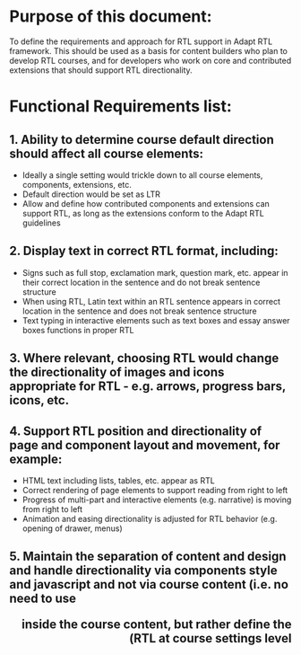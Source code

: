 # Purpose of this document:
To define the requirements and approach for RTL support in Adapt RTL framework. This should be used as a basis for content builders who plan to develop RTL courses, and for developers who work on core and contributed extensions that should support RTL directionality.

# Functional Requirements list:
## 1. Ability to determine course default direction should affect all course elements:
* Ideally a single setting would trickle down to all course elements, components, extensions, etc.
* Default direction would be set as LTR
* Allow and define how contributed components and extensions can support RTL, as long as the extensions conform to the Adapt RTL guidelines

## 2. Display text in correct RTL format, including:
* Signs such as full stop, exclamation mark, question mark, etc. appear in their correct location in the sentence and do not break sentence structure
* When using RTL, Latin text within an RTL sentence appears in correct location in the sentence and does not break sentence structure
* Text typing in interactive elements such as text boxes and essay answer boxes functions in proper RTL 

## 3. Where relevant, choosing RTL would change the directionality of images and icons appropriate for RTL - e.g. arrows, progress bars, icons, etc.

## 4. Support RTL position and directionality of page and component layout and movement, for example:
* HTML text including lists, tables, etc. appear as RTL
* Correct rendering of page elements to support reading from right to left
* Progress of multi-part and interactive elements (e.g. narrative) is moving from right to left
* Animation and easing directionality is adjusted for RTL behavior (e.g. opening of drawer, menus)

## 5. Maintain the separation of content and design and handle directionality via components style and javascript and not via course content (i.e. no need to use <p style="direction: rtl;"> inside the course content, but rather define the RTL at course settings level)

